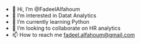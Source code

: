 - 👋 Hi, I’m @FadeelAlfahoum
- 👀 I’m interested in Datat Analytics
- 🌱 I’m currently learning Python
- 💞️ I’m looking to collaborate on HR analytics
- 📫 How to reach me fadeel.alfahoum@gmail.com

<!---
FadeelAlfahoum/FadeelAlfahoum is a ✨ special ✨ repository because its `README.md` (this file) appears on your GitHub profile.
You can click the Preview link to take a look at your changes.
--->
